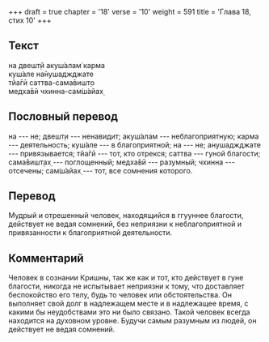 +++
draft = true
chapter = '18'
verse = '10'
weight = 591
title = 'Глава 18, стих 10'
+++
## Текст

на двешт̣й акуш́алам̇ карма  
куш́але на̄нушаджджате  
тйа̄гӣ саттва-сама̄вишт̣о  
медха̄вӣ чхинна-сам̇ш́айах̣

## Пословный перевод

на --- не; двешт̣и --- ненавидит; акуш́алам --- неблагоприятную; карма ---
деятельность; куш́але --- в благоприятной; на --- не; анушаджджате ---
привязывается; тйа̄гӣ --- тот, кто отрекся; саттва --- гуной благости;
сама̄вишт̣ах̣ --- поглощенный; медха̄вӣ --- разумный; чхинна --- отсечены;
сам̇ш́айах̣ --- тот, все сомнения которого.

## Перевод

Мудрый и отрешенный человек, находящийся в ггууннее благости, действует
не ведая сомнений, без неприязни к неблагоприятной и привязанности к
благоприятной деятельности.

## Комментарий

Человек в сознании Кришны, так же как и тот, кто действует в гуне
благости, никогда не испытывает неприязни к тому, что доставляет
беспокойство его телу, будь то человек или обстоятельства. Он выполняет
свой долг в надлежащем месте и в надлежащее время, с какими бы
неудобствами это ни было связано. Такой человек всегда находится на
духовном уровне. Будучи самым разумным из людей, он действует не ведая
сомнений.
